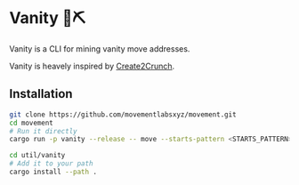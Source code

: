 # Vanity 🧂⛏️

Vanity is a CLI for mining vanity move addresses.

Vanity is heavely inspired by [Create2Crunch](https://github.com/0age/create2crunch).

## Installation

```bash
git clone https://github.com/movementlabsxyz/movement.git
cd movement
# Run it directly
cargo run -p vanity --release -- move --starts-pattern <STARTS_PATTERN> --ends-pattern <ENDS_PATTERN>

cd util/vanity
# Add it to your path
cargo install --path .
```
